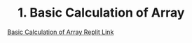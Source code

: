 <!DOCTYPE html>
<html lang="en">
<head>
    <meta charset="UTF-8">
    <meta name="viewport" content="width=device-width, initial-scale=1.0">
</head>
<body>
    <ul>
        <h1>1. Basic Calculation of Array</h1>
    </ul>
    <a href="https://replit.com/@SujalJagdev/JS-Work06Assignment-Basic-Calculation-of-Array"> Basic Calculation of Array Replit Link</a>
</body>
</html>
